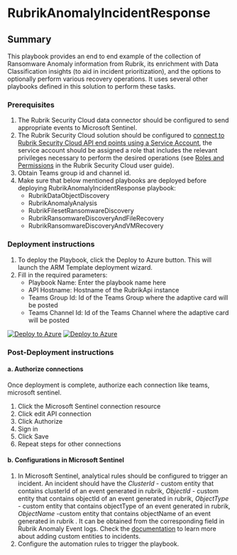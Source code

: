 # RubrikAnomalyIncidentResponse

## Summary

This playbook provides an end to end example of the collection of Ransomware Anomaly information from Rubrik, its enrichment with Data Classification insights (to aid in incident prioritization), and the options to optionally perform various recovery operations. It uses several other playbooks defined in this solution to perform these tasks.

### Prerequisites

1. The Rubrik Security Cloud data connector should be configured to send appropriate events to Microsoft Sentinel.
2. The Rubrik Security Cloud solution should be configured to [connect to Rubrik Security Cloud API end points using a Service Account](https://docs.rubrik.com/en-us/saas/saas/polaris_api_access_with_service_accounts.html), the service account should be assigned a role that includes the relevant privileges necessary to perform the desired operations (see [Roles and Permissions](https://docs.rubrik.com/en-us/saas/saas/common/roles_and_permissions.html) in the Rubrik Security Cloud user guide).
3. Obtain Teams group id and channel id.
4. Make sure that below mentioned playbooks are deployed before deploying RubrikAnomalyIncidentResponse playbook:
    * RubrikDataObjectDiscovery
    * RubrikAnomalyAnalysis
    * RubrikFilesetRansomwareDiscovery
    * RubrikRansomwareDiscoveryAndFileRecovery
    * RubrikRansomwareDiscoveryAndVMRecovery

### Deployment instructions

1. To deploy the Playbook, click the Deploy to Azure button. This will launch the ARM Template deployment wizard.
2. Fill in the required parameters:
    * Playbook Name: Enter the playbook name here
    * API Hostname: Hostname of the RubrikApi instance
    * Teams Group Id: Id of the Teams Group where the adaptive card will be posted
    * Teams Channel Id: Id of the Teams Channel where the adaptive card will be posted

[![Deploy to Azure](https://aka.ms/deploytoazurebutton)](https://portal.azure.com/#create/Microsoft.Template/uri/https%3A%2F%2Fraw.githubusercontent.com%2FAzure%2FAzure-Sentinel%2Fmaster%2FSolutions%2FRubrikSecurityCloud%2FPlaybooks%2FRubrikAnomalyIncidentResponse%2Fazuredeploy.json) [![Deploy to Azure](https://aka.ms/deploytoazuregovbutton)](https://portal.azure.us/#create/Microsoft.Template/uri/https%3A%2F%2Fraw.githubusercontent.com%2FAzure%2FAzure-Sentinel%2Fmaster%2FSolutions%2FRubrikSecurityCloud%2FPlaybooks%2FRubrikAnomalyIncidentResponse%2Fazuredeploy.json)

### Post-Deployment instructions

#### a. Authorize connections

Once deployment is complete, authorize each connection like teams, microsoft sentinel.

1. Click the Microsoft Sentinel connection resource
2. Click edit API connection
3. Click Authorize
4. Sign in
5. Click Save
6. Repeat steps for other connections

#### b. Configurations in Microsoft Sentinel

1. In Microsoft Sentinel, analytical rules should be configured to trigger an incident. An incident should have the *ClusterId* - custom entity that contains clusterId of an event generated in rubrik, *ObjectId* - custom entity that contains objectId of an event generated in rubrik, *ObjectType* - custom entity that contains objectType of an event generated in rubrik, *ObjectName* -custom entity that contains objectName of an event generated in rubrik . It can be obtained from the corresponding field in Rubrik Anomaly Event logs. Check the [documentation](https://docs.microsoft.com/azure/sentinel/surface-custom-details-in-alerts) to learn more about adding custom entities to incidents.
2. Configure the automation rules to trigger the playbook.

